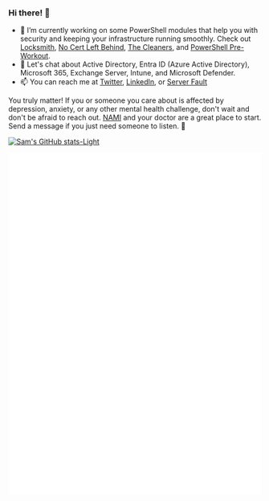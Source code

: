 ### Hi there! 👋

- 🔭 I’m currently working on some PowerShell modules that help you with security and keeping your infrastructure running smoothly. Check out [Locksmith](https://github.com/TrimarcJake/Locksmith), [No Cert Left Behind](https://github.com/SamErde/No-Cert-Left-Behind), [The Cleaners](https://github.com/SamErde/TheCleaners), and [PowerShell Pre-Workout](https://github.com/SamErde/PowerShell-Pre-Workout).  
- 💬 Let's chat about Active Directory, Entra ID (Azure Active Directory), Microsoft 365, Exchange Server, Intune, and Microsoft Defender.  
- 📫 You can reach me at [Twitter](https://twitter.com/SamErde), [LinkedIn](https://www.linkedin.com/in/samerde/), or [Server Fault](https://serverfault.com/users/49571/sturdyerde)  

You truly matter! If you or someone you care about is affected by depression, anxiety, or any other mental health challenge, don't wait and don't be afraid to reach out. [NAMI](https://www.nami.org/Your-Journey) and your doctor are a great place to start. Send a message if you just need someone to listen. :yellow_heart:  

[![Sam's GitHub stats-Light](https://github-readme-stats.vercel.app/api?username=samerde&show_icons=true&theme=default#gh-light-mode-only)](https://github.com/anuraghazra/github-readme-stats#gh-light-mode-only)

![Metrics](/github-metrics.svg)
